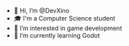 - 👋 Hi, I’m @DevXino
- 🎓 I'm a Computer Science student
- 👀 I’m interested in game development 
- 🌱 I’m currently learning Godot

<!---
DevXino/DevXino is a ✨ special ✨ repository because its `README.md` (this file) appears on your GitHub profile.
You can click the Preview link to take a look at your changes.
--->
